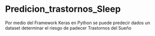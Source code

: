 # Predicion_trastornos_Sleep
Por medio del Framework Keras en Python se puede predecir dados un dataset determinar el riesgo de padecer Trastornos del Sueño
